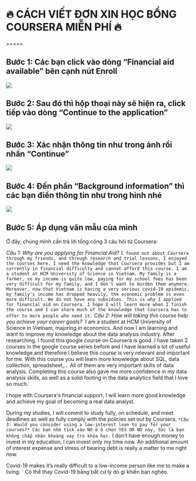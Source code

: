 # 🔥 CÁCH VIẾT ĐƠN XIN HỌC BỔNG COURSERA MIỄN PHÍ 🔥
=====
## Bước 1: Các bạn click vào dòng “Financial aid available” bên cạnh nút Enroll 
<img src = "https://i.imgur.com/DgZb82j.png">

## Bước 2: Sau đó thì hộp thoại này sẽ hiện ra, click tiếp vào dòng “Continue to the application” 
<img src = "https://cdn.ivolunteervietnam.com/wp-content/uploads/2021/07/26094024/223125794_324179769129857_3267521119492771409_n.jpg">

## Bước 3: Xác nhận thông tin như trong ảnh rồi nhấn “Continue”
<img src = "https://cdn.ivolunteervietnam.com/wp-content/uploads/2021/07/26094023/216426533_324179775796523_4030244886338074403_n.jpg">

## Bước 4: Đến phần “Background information” thì các bạn điền thông tin như trong hình nhé
<img src = "https://cdn.ivolunteervietnam.com/wp-content/uploads/2021/07/26094251/217578875_324179865796514_7723955443087358651_n-1-768x406.jpg">

## Bước 5: Áp dụng văn mẫu của mình
Ở đây, chúng mình cần trả lời tổng cộng 3 câu hỏi từ Coursera:

*Câu 1: Why are you applying for Financial Aid?*
` I found out about Coursera through my friends, and through research and trial lessons, I enjoyed the courses here. I need the knowledge that Coursera provides but I am currently in financial difficulty and cannot afford this course. I am a student at HCM University of Science in Vietnam. My family is a farmer, so my income is quite low, paying for my school fees has been very difficult for my family, and I don't want to burden them anymore. Moreover, now that Vietnam is having a very serious covid-19 epidemic, my family's income has dropped heavily, the economic problem is even more difficult. We do not have any subsidies. This is why I applied for financial aid on Coursera. I hope I will learn more when I finish the course and I can share much of the knowledge that Coursera has to offer to more people who need it. `
*Câu 2: How will taking this course help you achieve your career goals?*
`I am a student at HCM University of Science in Vietnam, majoring in economics. And now I am learning and want to improve my knowledge about the data analysis industry. After researching, I found this google course on Coursera is good. I have taken 2 courses in the google course series before and I have learned a lot of useful knowledge and therefore I believe this course is very relevant and important for me. With this course you will learn more knowledge about SQL, data collection, spreadsheet,... All of them are very important skills of data analysis. Completing this course also gave me more confidence in my data analysis skills, as well as a solid footing in the data analytics field that I love so much.

I hope with Coursera's financial support, I will learn more good knowledge and achieve my goal of becoming a real data analyst.

During my studies, I will commit to study fully, on schedule, and meet deadlines as well as fully comply with the policies set out by Coursera. `
*Câu 3: Would you consider using a low-interest loan to pay for your courses?*
Các bạn nhớ tick vào NO ở ô chọn YES OR NO này, tức là bạn không chấp nhận khoảng vay tro khóa học.
` I don’t have enough money to invest in my education, I can invest only my time now. An additional amount of interest expense and stress of bearing debt is really a matter to me right now.

Covid-19 makes it’s really difficult to a low-income person like me to make a living. `
Có thể thay Covid-19 bằng bất cứ lý do gì khiến bạn nghèo.
